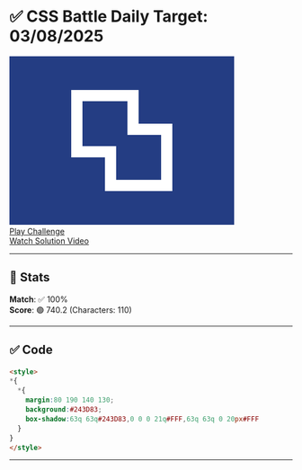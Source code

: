 # ✅ CSS Battle Daily Target: 03/08/2025

![Target](./images/03.png)  
[Play Challenge](https://cssbattle.dev/play/G0Lcplh7vINRgrkIu56D)  
[Watch Solution Video](https://youtube.com/shorts/b9r67bMwUvI)

---

## 🔢 Stats

**Match**: ✅ 100%  
**Score**: 🟢 740.2 (Characters: 110)

---

## ✅ Code

```html
<style>
*{
  *{
    margin:80 190 140 130;
    background:#243D83;
    box-shadow:63q 63q#243D83,0 0 0 21q#FFF,63q 63q 0 20px#FFF
  }
}
</style>
```

---
